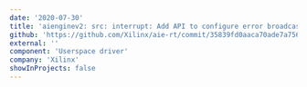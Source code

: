 ```yaml
---
date: '2020-07-30'
title: 'aienginev2: src: interrupt: Add API to configure error broadcast network'
github: 'https://github.com/Xilinx/aie-rt/commit/35839fd0aaca70ade7a756cd23ebb3fbdd876a98'
external: ''
component: 'Userspace driver'
company: 'Xilinx'
showInProjects: false
---
```

